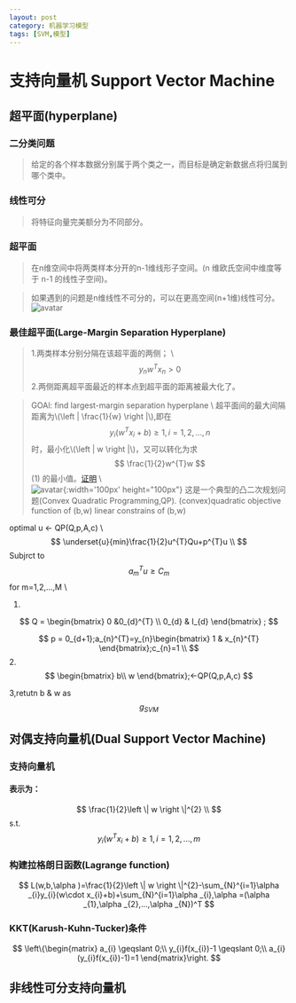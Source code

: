 ```yaml
---
layout: post
category: 机器学习模型
tags: [SVM,模型]
---
```



支持向量机 Support Vector Machine
================

## 超平面(hyperplane)

### 二分类问题
	
> 给定的各个样本数据分别属于两个类之一，而目标是确定新数据点将归属到哪个类中。

### 线性可分

> 将特征向量完美额分为不同部分。

### 超平面

> 在n维空间中将两类样本分开的n-1维线形子空间。(n 维欧氏空间中维度等于 n-1 的线性子空间)。

> 如果遇到的问题是n维线性不可分的，可以在更高空间(n+1维)线性可分。
![avatar](https://gwfp.github.io/static/images/18/11/21/separateinhighdemension.jpeg)

### 最佳超平面(Large-Margin Separation Hyperplane)

> 1.两类样本分别分隔在该超平面的两侧；	\\
$$
	y_{n}w^{T}x_{n} > 0
$$
  2.两侧距离超平面最近的样本点到超平面的距离被最大化了。

> GOAl: find largest-margin separation hyperplane	\\
  超平面间的最大间隔距离为\\(\left \| \frac{1}{w} \right \|\\),即在
$$
	y_{i}(w^{T}x_{i}+b)\geqslant 1,i=1,2,...,n	
$$
时，最小化\\(\left \| w \right \|\\)，又可以转化为求
$$
	\frac{1}{2}w^{T}w
$$
(1) 的最小值。[证明](https://blog.csdn.net/red_stone1/article/details/73526457)	\\	
![avatar](https://gwfp.github.io/static/images/18/11/21/hyperplane.png){:width='100px' height="100px"}
这是一个典型的凸二次规划问题(Convex Quadratic Programming,QP).
	(convex)quadratic objective function of (b,w)
	linear constrains of (b,w)

optimal u <- QP(Q,p,A,c)	\\
$$
	\underset{u}{min}\frac{1}{2}u^{T}Qu+p^{T}u	\\
$$
Subjrct to 
$$
	a_{m}^{T}u\geqslant C_{m}
$$
for m=1,2,...,M	\\

1.
$$
Q = \begin{bmatrix}
0 &0_{d}^{T} \\ 
 0_{d} & I_{d}
\end{bmatrix}  ;
$$

$$
p = 0_{d+1};a_{n}^{T}=y_{n}\begin{bmatrix}
1 & x_{n}^{T} 
\end{bmatrix};c_{n}=1	\\
$$
2.
$$
\begin{bmatrix}
b\\ 
w
\end{bmatrix};<-QP(Q,p,A,c)
$$


3,retutn b & w as 
$$
g_{SVM}
$$

## 对偶支持向量机(Dual Support Vector Machine)

### 支持向量机

#### 表示为：
$$
	\frac{1}{2}\left \| w \right \|^{2}	\\
$$
s.t.
$$
	y_{i}(w^{T}x_{i}+b)\geqslant 1,i=1,2,...,m
$$

### 构建拉格朗日函数(Lagrange function)

$$
	L(w,b,\alpha )=\frac{1}{2}\left \| w \right \|^{2}-\sum_{N}^{i=1}\alpha _{i}y_{i}(w\cdot x_{i}+b)+\sum_{N}^{i=1}\alpha _{i},\alpha =(\alpha _{1},\alpha _{2},...,\alpha _{N})^T
$$

### KKT(Karush-Kuhn-Tucker)条件

$$
	\left\{\begin{matrix}
a_{i} \geqslant 0;\\ 
y_{i}f(x_{i})-1 \geqslant 0;\\ 
a_{i} (y_{i}f(x_{i})-1)=1
\end{matrix}\right.
$$


## 非线性可分支持向量机
